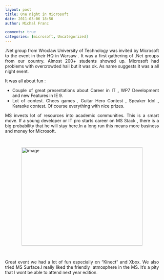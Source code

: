 ```yaml
---
layout: post
title: One night in Microsoft
date: 2011-03-06 18:50
author: Michal Franc

comments: true
categories: [microsoft, Uncategorized]
---
```

<p align="justify">.Net group from Wroclaw University of Technology was invited by Microsoft to the event in their HQ in Warsaw . It was a first gathering of .Net groups from our country. Almost 200+ students showed up. Microsoft had problems with overcrowded hall but it was ok. As name suggests it was a all night event.</p>  <p align="justify">It was all about fun :</p>  <ul>   <li>     <div align="justify">Couple of great presentations about Career in IT , WP7 Development and new Features in IE 9. </div>   </li>    <li>     <div align="justify">Lot of contest. Chees games , Guitar Hero Contest , Speaker Idol , Karaoke contest. Of course everything with nice prizes. </div>   </li> </ul>  <p align="justify">MS invests lot of resources into academic communities. This is a smart move. If a young developer or IT pro starts career on MS Stack , there is a big probability that he will stay here.In a long run this means more business and money for Microsoft. </p>  <p align="justify">&#160;</p>  <p align="justify"><a href="http://lammichalfranc.files.wordpress.com/2011/03/image.png"><img style="background-image:none;padding-left:0;padding-right:0;display:block;float:none;padding-top:0;border-width:0;margin:0 auto 5px;" title="image" border="0" alt="image" src="http://lammichalfranc.files.wordpress.com/2011/03/image_thumb.png" width="396" height="321" /></a></p>  <p align="justify">&#160;</p>  <p align="justify">Great event we had a lot of fun especially on “Kinect” and Xbox. We also tried MS Surface.I really liked the friendly&#160; atmosphere in the MS. It’s a pity that I wont be able to attend next year edition.</p>
